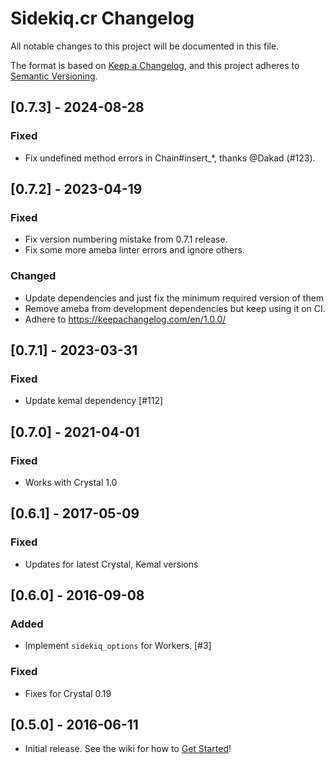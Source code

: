# Sidekiq.cr Changelog
All notable changes to this project will be documented in this file.

The format is based on [Keep a Changelog](https://keepachangelog.com/en/1.0.0/),
and this project adheres to [Semantic Versioning](https://semver.org/spec/v2.0.0.html).

## [0.7.3] - 2024-08-28
### Fixed
- Fix undefined method errors in Chain#insert_*, thanks @Dakad (#123).

## [0.7.2] - 2023-04-19
### Fixed
- Fix version numbering mistake from 0.7.1 release.
- Fix some more ameba linter errors and ignore others.

### Changed
- Update dependencies and just fix the minimum required version of them
- Remove ameba from development dependencies but keep using it on CI.
- Adhere to https://keepachangelog.com/en/1.0.0/

## [0.7.1] - 2023-03-31
### Fixed
- Update kemal dependency [#112]

## [0.7.0] - 2021-04-01
### Fixed
- Works with Crystal 1.0

## [0.6.1] - 2017-05-09
### Fixed
- Updates for latest Crystal, Kemal versions

## [0.6.0] - 2016-09-08
### Added
- Implement `sidekiq_options` for Workers. [#3]

### Fixed
- Fixes for Crystal 0.19

## [0.5.0] - 2016-06-11
- Initial release.  See the wiki for how to [Get Started](https://github.com/mperham/sidekiq.cr/wiki/Getting-Started)!
